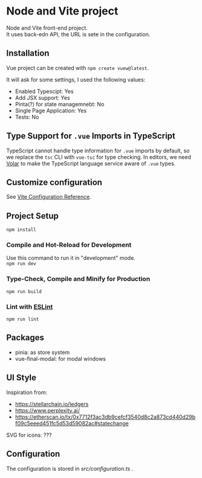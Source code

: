 # Node and Vite project

Node and Vite front-end project.  
It uses back-edn API, the URL is sete in the configuration.

## Installation

Vue project can be created with `npm create vuew@latest`.

It will ask for some settings, I used the following values:

- Enabled Typescipt: Yes
- Add JSX support: Yes
- Pinta(?) for state managemnebt: No
- Single Page Application: Yes
- Tests: No

## Type Support for `.vue` Imports in TypeScript

TypeScript cannot handle type information for `.vue` imports by default, so we replace the `tsc` CLI with `vue-tsc` for type checking. In editors, we need [Volar](https://marketplace.visualstudio.com/items?itemName=Vue.volar) to make the TypeScript language service aware of `.vue` types.

## Customize configuration

See [Vite Configuration Reference](https://vite.dev/config/).

## Project Setup

`npm install`

### Compile and Hot-Reload for Development

Use this command to run it in "development" mode.  
`npm run dev`

### Type-Check, Compile and Minify for Production

`npm run build`

### Lint with [ESLint](https://eslint.org/)

`npm run lint`

## Packages

- pinia: as store system
- vue-final-modal: for modal windows

## UI Style

Inspiration from:

- https://stellarchain.io/ledgers
- https://www.perplexity.ai/
- https://etherscan.io/tx/0x7712f3ac3db9cefcf3540d8c2a873cd440d29bf09c5eeed451fc5d53d59082ac#statechange

SVG for icons:
???

## Configuration

The configuration is stored in _src/configuration.ts_ .

